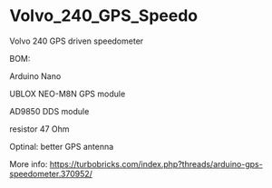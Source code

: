 # Volvo_240_GPS_Speedo
Volvo 240 GPS driven speedometer

BOM:

Arduino Nano

UBLOX NEO-M8N GPS module

AD9850 DDS module

resistor 47 Ohm

Optinal: better GPS antenna

More info: https://turbobricks.com/index.php?threads/arduino-gps-speedometer.370952/
